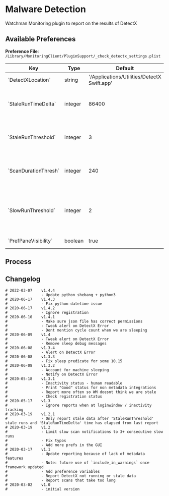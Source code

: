 # Malware Detection

Watchman Monitoring plugin to report on the results of DetectX

## Available Preferences

**Preference File**: `/Library/MonitoringClient/PluginSupport/_check_detectx_settings.plist`

<table>
<thead>
	<tr>
		<th>Key</th>
		<th>Type</th>
		<th>Default</th>
    <th>Description</th>
	</tr>
</thead>
<tbody>
	<tr>
		<td>`DetectXLocation`</td>
		<td>string</td>
		<td>'/Applications/Utilities/DetectX Swift.app'</td>
    <td>Location of DetectX app</td>
	</tr>
  <tr>
    <td>`StaleRunTimeDelta`</td>
    <td>integer</td>
    <td>86400</td>
    <td>How much time can go by without new DetectX data before we raise an alert (in seconds)</td>
  </tr>
  <tr>
    <td>`StaleRunThreshold`</td>
    <td>integer</td>
    <td>3</td>
    <td>How many consecutive plugin runs with no new data are ok before raising an alert</td>
  </tr>
  <tr>
    <td>`ScanDurationThresh`</td>
    <td>integer</td>
    <td>240</td>
    <td>A DetectX scan taking `ScanDurationThresh` amount of seconds or longer is too long</td>
  </tr>
  <tr>
    <td>`SlowRunThreshold`</td>
    <td>integer</td>
    <td>2</td>
    <td>How many consecutive DetectX scans taking longer than `ScanDurationThresh` are ok before raising an alert</td>
  </tr>
  <tr>
    <td>`PrefPaneVisibility`</td>
    <td>boolean</td>
    <td>true</td>
    <td>Visibility within the WM pref-pane</td>
  </tr>
</tbody>
</table>

## Process

## Changelog

```
# 2022-03-07    v1.4.4
#               - Update python shebang + python3
# 2020-06-17    v1.4.3
#               - Fix python datetime issue
# 2020-06-17    v1.4.2
#               - Ignore registration
# 2020-06-10    v1.4.1
#               - Make sure json file has correct permissions
#               - Tweak alert on DetectX Error
#               - Dont mention cycle count when we are sleeping
# 2020-06-09    v1.4
#               - Tweak alert on DetectX Error
#               - Remove sleep debug messages
# 2020-06-08    v1.3.4
#               - Alert on DetectX Error
# 2020-06-08    v1.3.3
#               - Fix sleep predicate for some 10.15
# 2020-06-08    v1.3.2
#               - Account for machine sleeping
#               - Notify on DetectX Error
# 2020-05-18    v1.3.1
#               - Inactivity status - human readable
#               - Print "Good" status for non metadata integrations
#               - Report more often so WM doesnt think we are stale
#               - Check registration status
# 2020-05-17    v1.3
#               - Ignore reports when at loginwindow / inactivity tracking
# 2020-03-19    v1.2.1
#               - Only report stale data after 'StaleRunThreshold' stale runs and 'StaleRunTimeDelta' time has elapsed from last report
# 2020-03-19    v1.2
#               - Limit slow scan notifications to 3+ consecutive slow runs
#               - Fix typos
#               - Add more prefs in the GUI
# 2020-03-17    v1.1
#               - Update reporting because of lack of metadata features
#               - Note: future use of `include_in_warnings` once framework updated
#               - Add preference variables
#               - Report DetectX not running or stale data
#               - Report scans that take too long
# 2020-03-02    v1.0
#               - initial version
```
